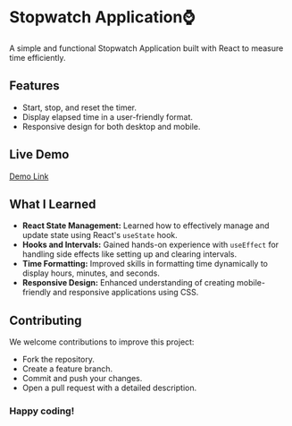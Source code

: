 # Stopwatch Application⌚

A simple and functional Stopwatch Application built with React to measure time efficiently.

## Features
- Start, stop, and reset the timer.
- Display elapsed time in a user-friendly format.
- Responsive design for both desktop and mobile.

## Live Demo
[Demo Link](https://janvihatwar.github.io/stopWatch)

## What I Learned
- **React State Management:** Learned how to effectively manage and update state using React's `useState` hook.
- **Hooks and Intervals:** Gained hands-on experience with `useEffect` for handling side effects like setting up and clearing intervals.
- **Time Formatting:** Improved skills in formatting time dynamically to display hours, minutes, and seconds.
- **Responsive Design:** Enhanced understanding of creating mobile-friendly and responsive applications using CSS.

## Contributing
We welcome contributions to improve this project:
- Fork the repository.
- Create a feature branch.
- Commit and push your changes.
- Open a pull request with a detailed description.


### Happy coding!
